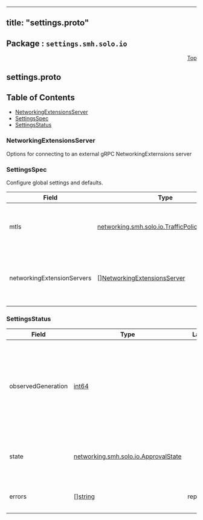 
---
title: "settings.proto"
---

## Package : `settings.smh.solo.io`



<a name="top"></a>

<a name="API Reference for settings.proto"></a>
<p align="right"><a href="#top">Top</a></p>

## settings.proto


## Table of Contents
  - [NetworkingExtensionsServer](#settings.smh.solo.io.NetworkingExtensionsServer)
  - [SettingsSpec](#settings.smh.solo.io.SettingsSpec)
  - [SettingsStatus](#settings.smh.solo.io.SettingsStatus)







<a name="settings.smh.solo.io.NetworkingExtensionsServer"></a>

### NetworkingExtensionsServer
Options for connecting to an external gRPC NetworkingExternsions server






<a name="settings.smh.solo.io.SettingsSpec"></a>

### SettingsSpec
Configure global settings and defaults.


| Field | Type | Label | Description |
| ----- | ---- | ----- | ----------- |
| mtls | [networking.smh.solo.io.TrafficPolicySpec.MTLS](#networking.smh.solo.io.TrafficPolicySpec.MTLS) |  | Configure default mTLS settings for TrafficTargets (MTLS declared in TrafficPolicies take precedence) |
| networkingExtensionServers | [][NetworkingExtensionsServer](#settings.smh.solo.io.NetworkingExtensionsServer) | repeated | Configure SMH Networking to communicate with one or more external gRPC NetworkingExtensions servers. |






<a name="settings.smh.solo.io.SettingsStatus"></a>

### SettingsStatus



| Field | Type | Label | Description |
| ----- | ---- | ----- | ----------- |
| observedGeneration | [int64](#int64) |  | The most recent generation observed in the the Settings metadata. If the observedGeneration does not match generation, the controller has not processed the most recent version of this resource. |
| state | [networking.smh.solo.io.ApprovalState](#networking.smh.solo.io.ApprovalState) |  | The state of the overall resource. It will only show accepted if no processing errors encountered. |
| errors | [][string](#string) | repeated | Any errors encountered while processing Settings object. |





 <!-- end messages -->

 <!-- end enums -->

 <!-- end HasExtensions -->

 <!-- end services -->

